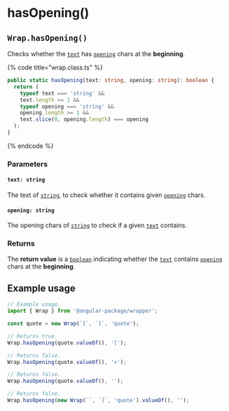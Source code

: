 # hasOpening()

## `Wrap.hasOpening()`

Checks whether the [`text`](hasopening.md#text-string) has [`opening`](hasopening.md#opening-opening) chars at the **beginning**.

{% code title="wrap.class.ts" %}
```typescript
public static hasOpening(text: string, opening: string): boolean {
  return (
    typeof text === 'string' &&
    text.length >= 1 &&
    typeof opening === 'string' &&
    opening.length >= 1 &&
    text.slice(0, opening.length) === opening
  );
}
```
{% endcode %}

### Parameters

#### `text: string`

The text of [`string`](https://developer.mozilla.org/en-US/docs/Web/JavaScript/Reference/Global\_Objects/String), to check whether it contains given [`opening`](hasopening.md#opening-opening) chars.

#### `opening: string`

The opening chars of [`string`](https://developer.mozilla.org/en-US/docs/Web/JavaScript/Reference/Global\_Objects/String) to check if a given [`text`](hasopening.md#text-string) contains.

### Returns

The **return value** is a [`boolean`](https://developer.mozilla.org/en-US/docs/Web/JavaScript/Reference/Global\_Objects/Boolean) indicating whether the [`text`](hasopening.md#text-string) contains [`opening`](hasopening.md#opening-opening) chars at the **beginning**.

## Example usage

```typescript
// Example usage.
import { Wrap } from '@angular-package/wrapper';

const quote = new Wrap(`[`, `]`, 'quote');

// Returns true.
Wrap.hasOpening(quote.valueOf(), '[');

// Returns false.
Wrap.hasOpening(quote.valueOf(), '>');

// Returns false.
Wrap.hasOpening(quote.valueOf(), '');

// Returns false.
Wrap.hasOpening(new Wrap(``, `]`, 'quote').valueOf(), '');
```
